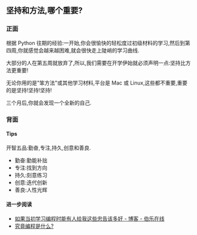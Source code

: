 ## 坚持和方法,哪个重要?

### 正面

根据 Python 往期的经验:一开始,你会很愉快的轻松度过初级材料的学习,然后到第四周,你就感觉会越来越困难,就会很快走上陡峭的学习曲线. 

大部分的人在第五周就放弃了,所以,我们需要在开学伊始就必须声明一点:坚持比方法更重要!

无论你用的是"笨方法"或其他学习材料,平台是 Mac 或 Linux,这些都不重要,重要的是坚持!坚持!坚持!

三个月后,你就会发现一个全新的自己. 

### 背面

#### Tips

开智五品:勤奋,专注,持久,创意和善良. 

- 勤奋:勤能补拙
- 专注:找到方向
- 持久:刻意练习
- 创意:迭代创新
- 善良:人性光辉

#### 进一步阅读

- [如果当初学习编程时能有人给我这些忠告该多好 - 博客 - 伯乐在线][1]
- [究竟编程是什么?][2]

[1]:	http://blog.jobbole.com/52761/
[2]:	http://openmindclub.qiniudn.com/res/tapes/omooc/pre_2OMOOC_py-WhatifCoding.pdf